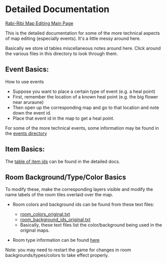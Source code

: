 # Detailed Documentation

[Rabi-Ribi Map Editing Main Page](https://wcko87.github.io/rabiribi-map-editing/)

This is the detailed documentation for some of the more technical aspects of map editing (especially events). It's a little messy around here.

Basically we store id tables miscellaneous notes around here. Click around the various files in this directory to look through them.

## Event Basics:

How to use events
* Suppose you want to place a certain type of event (e.g. a heal point)
* First, remember the location of a known heal point (e.g. the big flower near aruraune)
* Then open up the corresponding map and go to that location and note down the event id.
* Place that event id in the map to get a heal point.

For some of the more technical events, some information may be found in the [events directory](./events)

## Item Basics:

The [table of item ids](./items/item_ids.csv) can be found in the detailed docs.

## Room Background/Type/Color Basics

To modify these, make the corresponding layers visible and modify the name labels of the room tiles overlaid over the map.

* Room colors and background ids can be found from these text files:
  * [room_colors_original.txt](./room_colors_original.txt)
  * [room_background_ids_original.txt](./room_background_ids_original.txt)
  * Basically, these text files list the color/background being used in the original maps.
  
* Room type information can be found [here](./roomtypes.md)

Note: you may need to restart the game for changes in room backgrounds/types/colors to take effect properly.
